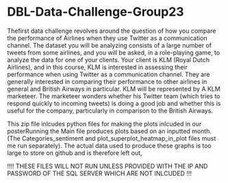 # DBL-Data-Challenge-Group23

Thefirst data challenge revolves around the question of how you compare the performance of Airlines when they use Twitter as a communication channel. The dataset you will be analyzing consists of a large number of tweets from some airlines, and you will be asked, in a role-playing game, to analyze the data for one of your clients. Your client is KLM (Royal Dutch Airlines), and in this course, KLM is interested in assessing their performance when using Twitter as a communication channel. They are generally interested in comparing their performance to other airlines in general and British Airways in particular. KLM will be represented by A KLM marketeer. The marketeer wonders whether his Twitter team (which tries to respond quickly to incoming tweets) is doing a good job and whether this is useful for the company, particularly in comparison to the British Airways.

This zip file inlcudes python files for making the plots inlcuded in our posterRunning the Main file produces plots based on an inputted month.(The Categories_sentiment and plot_superplot_heatmap_in_plot files must me run separately). The actual data used to produce these graphs is too large to store on github and is therefore left out,


!!!! THESE FILES WILL NOT RUN UNLESS PROVIDED WITH THE IP AND PASSWORD OF THE SQL SERVER WHICH ARE NOT INLCUDED !!!
